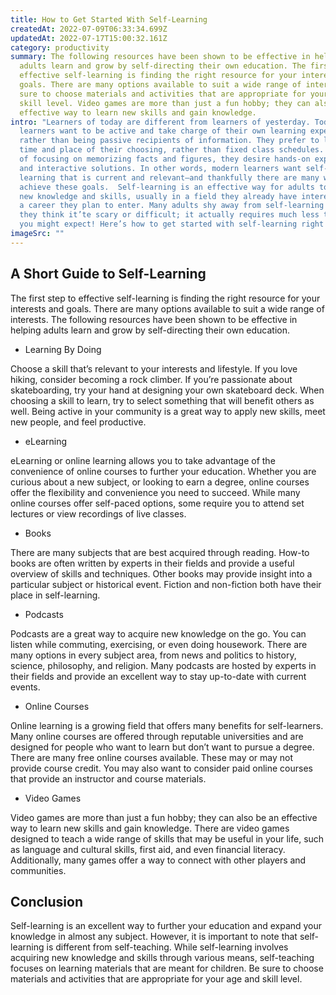 ```yaml
---
title: How to Get Started With Self-Learning
createdAt: 2022-07-09T06:33:34.699Z
updatedAt: 2022-07-17T15:00:32.161Z
category: productivity
summary: The following resources have been shown to be effective in helping
  adults learn and grow by self-directing their own education. The first step to
  effective self-learning is finding the right resource for your interests and
  goals. There are many options available to suit a wide range of interests. Be
  sure to choose materials and activities that are appropriate for your age and
  skill level. Video games are more than just a fun hobby; they can also be an
  effective way to learn new skills and gain knowledge.
intro: "Learners of today are different from learners of yesterday. Today's
  learners want to be active and take charge of their own learning experience,
  rather than being passive recipients of information. They prefer to learn at a
  time and place of their choosing, rather than fixed class schedules. Instead
  of focusing on memorizing facts and figures, they desire hands-on experiences
  and interactive solutions. In other words, modern learners want self-directed
  learning that is current and relevant—and thankfully there are many ways to
  achieve these goals.  Self-learning is an effective way for adults to acquire
  new knowledge and skills, usually in a field they already have interest in or
  a career they plan to enter. Many adults shy away from self-learning because
  they think it’te scary or difficult; it actually requires much less time than
  you might expect! Here’s how to get started with self-learning right now:"
imageSrc: ""
---
```


## A Short Guide to Self-Learning

The first step to effective self-learning is finding the right resource for your interests and goals. There are many options available to suit a wide range of interests. The following resources have been shown to be effective in helping adults learn and grow by self-directing their own education.

- Learning By Doing

Choose a skill that’s relevant to your interests and lifestyle. If you love hiking, consider becoming a rock climber. If you’re passionate about skateboarding, try your hand at designing your own skateboard deck. When choosing a skill to learn, try to select something that will benefit others as well. Being active in your community is a great way to apply new skills, meet new people, and feel productive.
- eLearning

eLearning or online learning allows you to take advantage of the convenience of online courses to further your education. Whether you are curious about a new subject, or looking to earn a degree, online courses offer the flexibility and convenience you need to succeed. While many online courses offer self-paced options, some require you to attend set lectures or view recordings of live classes.

- Books

There are many subjects that are best acquired through reading. How-to books are often written by experts in their fields and provide a useful overview of skills and techniques. Other books may provide insight into a particular subject or historical event. Fiction and non-fiction both have their place in self-learning.

- Podcasts

Podcasts are a great way to acquire new knowledge on the go. You can listen while commuting, exercising, or even doing housework. There are many options in every subject area, from news and politics to history, science, philosophy, and religion. Many podcasts are hosted by experts in their fields and provide an excellent way to stay up-to-date with current events.

- Online Courses

Online learning is a growing field that offers many benefits for self-learners. Many online courses are offered through reputable universities and are designed for people who want to learn but don’t want to pursue a degree. There are many free online courses available. These may or may not provide course credit. You may also want to consider paid online courses that provide an instructor and course materials.

- Video Games

Video games are more than just a fun hobby; they can also be an effective way to learn new skills and gain knowledge. There are video games designed to teach a wide range of skills that may be useful in your life, such as language and cultural skills, first aid, and even financial literacy. Additionally, many games offer a way to connect with other players and communities.

## Conclusion

Self-learning is an excellent way to further your education and expand your knowledge in almost any subject. However, it is important to note that self-learning is different from self-teaching. While self-learning involves acquiring new knowledge and skills through various means, self-teaching focuses on learning materials that are meant for children. Be sure to choose materials and activities that are appropriate for your age and skill level.
